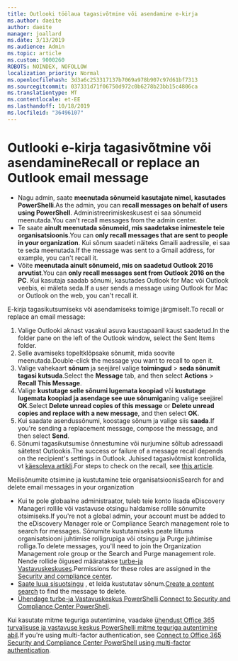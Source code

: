 ```yaml
---
title: Outlooki töölaua tagasivõtmine või asendamine e-kirja
ms.author: daeite
author: daeite
manager: joallard
ms.date: 3/13/2019
ms.audience: Admin
ms.topic: article
ms.custom: 9000260
ROBOTS: NOINDEX, NOFOLLOW
localization_priority: Normal
ms.openlocfilehash: 3d3a6c253317137b7069a978b907c97d61bf7313
ms.sourcegitcommit: 037331d71f06750d972c0b6278b23bb15c4806ca
ms.translationtype: MT
ms.contentlocale: et-EE
ms.lasthandoff: 10/18/2019
ms.locfileid: "36496107"
---
```

# <a name="recall-or-replace-an-outlook-email-message"></a><span data-ttu-id="0acea-102">Outlooki e-kirja tagasivõtmine või asendamine</span><span class="sxs-lookup"><span data-stu-id="0acea-102">Recall or replace an Outlook email message</span></span>

- <span data-ttu-id="0acea-103">Nagu admin, saate **meenutada sõnumeid kasutajate nimel, kasutades PowerShelli**.</span><span class="sxs-lookup"><span data-stu-id="0acea-103">As the admin, you can **recall messages on behalf of users using PowerShell**.</span></span> <span data-ttu-id="0acea-104">Administreerimiskeskusest ei saa sõnumeid meenutada.</span><span class="sxs-lookup"><span data-stu-id="0acea-104">You can't recall messages from the admin center.</span></span>
- <span data-ttu-id="0acea-105">Te saate **ainult meenutada sõnumeid, mis saadetakse inimestele teie organisatsioonis**.</span><span class="sxs-lookup"><span data-stu-id="0acea-105">You can **only recall messages that are sent to people in your organization**.</span></span> <span data-ttu-id="0acea-106">Kui sõnum saadeti näiteks Gmaili aadressile, ei saa te seda meenutada.</span><span class="sxs-lookup"><span data-stu-id="0acea-106">If the message was sent to a Gmail address, for example, you can't recall it.</span></span>
- <span data-ttu-id="0acea-107">Võite **meenutada ainult sõnumeid, mis on saadetud Outlook 2016 arvutist**.</span><span class="sxs-lookup"><span data-stu-id="0acea-107">You can **only recall messages sent from Outlook 2016 on the PC**.</span></span> <span data-ttu-id="0acea-108">Kui kasutaja saadab sõnumi, kasutades Outlook for Mac või Outlook veebis, ei mäleta seda.</span><span class="sxs-lookup"><span data-stu-id="0acea-108">If a user sends a message using Outlook for Mac or Outlook on the web, you can't recall it.</span></span>

<span data-ttu-id="0acea-109">E-kirja tagasikutsumiseks või asendamiseks toimige järgmiselt.</span><span class="sxs-lookup"><span data-stu-id="0acea-109">To recall or replace an email message:</span></span>

1. <span data-ttu-id="0acea-110">Valige Outlooki aknast vasakul asuva kaustapaanil kaust saadetud.</span><span class="sxs-lookup"><span data-stu-id="0acea-110">In the folder pane on the left of the Outlook window, select the Sent Items folder.</span></span>
1. <span data-ttu-id="0acea-111">Selle avamiseks topeltklõpsake sõnumit, mida soovite meenutada.</span><span class="sxs-lookup"><span data-stu-id="0acea-111">Double-click the message you want to recall to open it.</span></span>
1. <span data-ttu-id="0acea-112">Valige vahekaart **sõnum** ja seejärel valige **toimingud** > **seda sõnumit tagasi kutsuda**.</span><span class="sxs-lookup"><span data-stu-id="0acea-112">Select the **Message** tab, and then select **Actions** > **Recall This Message**.</span></span>
1. <span data-ttu-id="0acea-113">Valige **kustutage selle sõnumi lugemata koopiad** või **kustutage lugemata koopiad ja asendage see uue sõnumiga**ning valige seejärel **OK**.</span><span class="sxs-lookup"><span data-stu-id="0acea-113">Select **Delete unread copies of this message** or **Delete unread copies and replace with a new message**, and then select **OK**.</span></span>
1. <span data-ttu-id="0acea-114">Kui saadate asendussõnumi, koostage sõnum ja valige siis **saada**.</span><span class="sxs-lookup"><span data-stu-id="0acea-114">If you're sending a replacement message, compose the message, and then select **Send**.</span></span>
1. <span data-ttu-id="0acea-115">Sõnumi tagasikutsumise õnnestumine või nurjumine sõltub adressaadi sätetest Outlookis.</span><span class="sxs-lookup"><span data-stu-id="0acea-115">The success or failure of a message recall depends on the recipient's settings in Outlook.</span></span> <span data-ttu-id="0acea-116">Juhised tagasivõtmist kontrollida, vt [käesoleva artikli](https://support.office.com/article/35027f88-d655-4554-b4f8-6c0729a723a0).</span><span class="sxs-lookup"><span data-stu-id="0acea-116">For steps to check on the recall, see [this article](https://support.office.com/article/35027f88-d655-4554-b4f8-6c0729a723a0).</span></span>

<span data-ttu-id="0acea-117">Meilisõnumite otsimine ja kustutamine teie organisatsioonis</span><span class="sxs-lookup"><span data-stu-id="0acea-117">Search for and delete email messages in your organization</span></span>

- <span data-ttu-id="0acea-118">Kui te pole globaalne administraator, tuleb teie konto lisada eDiscovery Manageri rollile või vastavuse otsingu haldamise rollile sõnumite otsimiseks.</span><span class="sxs-lookup"><span data-stu-id="0acea-118">If you're not a global admin, your account must be added to the eDiscovery Manager role or Compliance Search management role to search for messages.</span></span> <span data-ttu-id="0acea-119">Sõnumite kustutamiseks peate liituma organisatsiooni juhtimise rolligrupiga või otsingu ja Purge juhtimise rolliga.</span><span class="sxs-lookup"><span data-stu-id="0acea-119">To delete messages, you'll need to join the Organization Management role group or the Search and Purge management role.</span></span> <span data-ttu-id="0acea-120">Nende rollide õigused määratakse [turbe-ja Vastavuskeskuses](https://go.microsoft.com/fwlink/?linkid=2083731).</span><span class="sxs-lookup"><span data-stu-id="0acea-120">Permissions for these roles are assigned in the [Security and compliance center](https://go.microsoft.com/fwlink/?linkid=2083731).</span></span>
- <span data-ttu-id="0acea-121">[Saate luua sisuotsingu](https://docs.microsoft.com/office365/securitycompliance/content-search) , et leida kustutatav sõnum.</span><span class="sxs-lookup"><span data-stu-id="0acea-121">[Create a content search](https://docs.microsoft.com/office365/securitycompliance/content-search) to find the message to delete.</span></span>
- <span data-ttu-id="0acea-122">[Ühendage turbe-ja Vastavuskeskus PowerShelli](https://docs.microsoft.com/powershell/exchange/office-365-scc/connect-to-scc-powershell/connect-to-scc-powershell?view=exchange-ps).</span><span class="sxs-lookup"><span data-stu-id="0acea-122">[Connect to Security and Compliance Center PowerShell](https://docs.microsoft.com/powershell/exchange/office-365-scc/connect-to-scc-powershell/connect-to-scc-powershell?view=exchange-ps).</span></span>

<span data-ttu-id="0acea-123">Kui kasutate mitme teguriga autentimine, vaadake [ühendust Office 365 turvalisuse ja vastavuse keskus PowerShelli mitme teguriga autentimine abil](https://docs.microsoft.com/powershell/exchange/office-365-scc/connect-to-scc-powershell/mfa-connect-to-scc-powershell?view=exchange-ps).</span><span class="sxs-lookup"><span data-stu-id="0acea-123">If you're using multi-factor authentication, see [Connect to Office 365 Security and Compliance Center PowerShell using multi-factor authentication](https://docs.microsoft.com/powershell/exchange/office-365-scc/connect-to-scc-powershell/mfa-connect-to-scc-powershell?view=exchange-ps).</span></span>